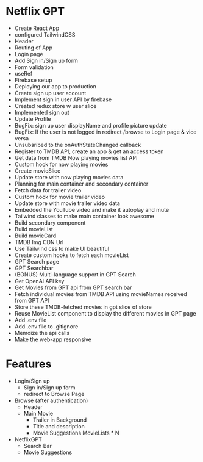 # Netflix GPT

- Create React App
- configured TailwindCSS
- Header
- Routing of App
- Login page 
- Add Sign in/Sign up form
- Form validation
- useRef
- Firebase setup
- Deploying our app to production
- Create sign up user account
- Implement sign in user API by firebase
- Created redux store w user slice
- Implemented sign out
- Update Profile
- BugFix: sign up user displayName and profile picture update
- BugFix: If the user is not logged in redirect /browse to Login page & vice versa
- Unsubsribed to the onAuthStateChanged callback
- Register to TMDB API, create an app & get an access token
- Get data from TMDB Now playing movies list API
- Custom hook for now playing movies
- Create movieSlice
- Update store with now playing movies data
- Planning for main container and secondary container
- Fetch data for trailer video
- Custom hook for movie trailer video
- Update store with movie trailer video data
- Embedded the YouTube video and make it autoplay and mute
- Tailwind classes to make main container look awesome
- Build secondary component
- Build movieList
- Build movieCard
- TMDB Img CDN Url
- Use Tailwind css to make UI beautiful
- Create custom hooks to fetch each movieList
- GPT Search page
- GPT Searchbar
- (BONUS) Multi-language support in GPT Search
- Get OpenAI API key
- Get Movies from GPT api from GPT search bar
- Fetch individual movies from TMDB API using movieNames received from GPT API
- Store these TMDB-fetched movies in gpt slice of store
- Reuse MovieList component to display the different movies in GPT page
- Add .env file
- Add .env file to .gitignore 
- Memoize the api calls
- Make the web-app responsive

# Features

- Login/Sign up
    - Sign in/Sign up form
    - redirect to Browse Page
- Browse (after authentication)
    - Header
    - Main Movie
        - Trailer in Background
        - Title and description
        - Movie Suggestions
            MovieLists * N
- NetflixGPT
    - Search Bar
    - Movie Suggestions
